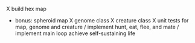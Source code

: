 X build hex map
  * bonus: spheroid map
X genome class
X creature class
X unit tests for map, genome and creature
/ implement hunt, eat, flee, and mate
/ implement main loop
  achieve self-sustaining life